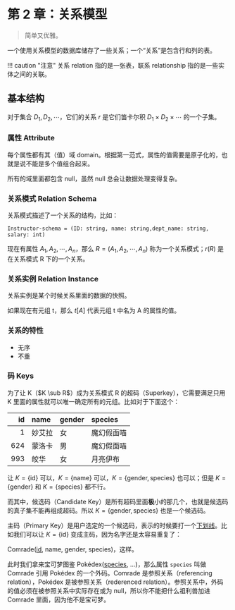 # 第 2 章：关系模型

> 简单又优雅。

一个使用关系模型的数据库储存了一些关系；一个“关系”是包含行和列的表。

!!! caution "注意"
	关系 relation 指的是一张表，联系 relationship 指的是一些实体之间的关联。

## 基本结构

对于集合 $D_1, D_2, \cdots$，它们的关系 $r$ 是它们笛卡尔积 $D_1 \times D_2 \times \cdots$ 的一个子集。

### 属性 Attribute

每个属性都有其（值）域 domain。根据第一范式，属性的值需要是原子化的，也就是说不能是多个值组合起来。

所有的域里面都包含 null，虽然 null 总会让数据处理变得复杂。

### 关系模式 Relation Schema

关系模式描述了一个关系的结构，比如：

``Instructor-schema = (ID: string, name: string,dept_name: string, salary: int)``

现在有属性 $A_1, A_2, \cdots, A_n$，那么 $R = (A_1, A_2, \cdots, A_n)$ 称为一个关系模式；$r(R)$ 是在关系模式 R 下的一个关系。

### 关系实例 Relation Instance

关系实例是某个时候关系里面的数据的快照。

如果现在有元组 t，那么 $t[A]$ 代表元组 t 中名为 A 的属性的值。

### 关系的特性

- 无序
- 不重

### 码 Keys

为了让 K（$K \sub R$）成为关系模式 R 的超码（Superkey），它需要满足只用 K 里面的属性就可以唯一确定所有的元组。比如对于下面这个：

|id|name|gender|species|
|--:|:--|:--|:--|
|1|妙艾拉|女|魔幻假面喵|
|624|蒙洛卡|男|魔幻假面喵|
|993|皎华|女|月亮伊布|

让 $K = \{\mathrm{id}\}$ 可以，$K = \{\mathrm{name}\}$ 可以，$K = \{\mathrm{gender}, \mathrm{species}\}$ 也可以；但是 $K = \{\mathrm{gender}\}$ 和 $K = \{\mathrm{species}\}$ 都不行。

而其中，候选码（Candidate Key）是所有超码里面**极**小的那几个，也就是候选码的真子集不能再组成超码。所以 $K = \{\mathrm{gender}, \mathrm{species}\}$ 也是一个候选码。

主码（Primary Key）是用户选定的一个候选码，表示的时候要打一个<u>下划线</u>。比如我们可以让 $K = \{\mathrm{id}\}$ 变成主码，因为名字还是太容易重复了：

Comrade(<u>id</u>, name, gender, species)，这样。

此时我们拿来宝可梦图鉴 Pokédex(<u>species</u>, ...)，那么属性 ``species`` 叫做 Comrade 引用 Pokédex 的一个外码。Comrade 是参照关系（referencing relation），Pokédex 是被参照关系（rederenced relation）。参照关系中，外码的值必须在被参照关系中实际存在或为 
null，所以你不能把什么祖利兽加进 Comrade 里面，因为他不是宝可梦。